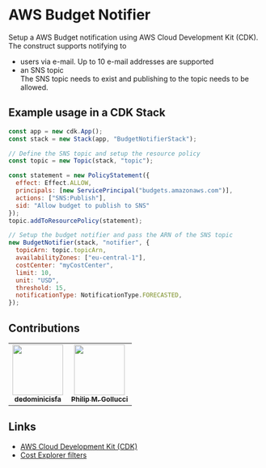# AWS Budget Notifier

Setup a AWS Budget notification using AWS Cloud Development Kit (CDK).
The construct supports notifying to

* users via e-mail. Up to 10 e-mail addresses are supported
* an SNS topic<br>
  The SNS topic needs to exist and publishing to the topic needs to be allowed.

## Example usage in a CDK Stack

```javascript
const app = new cdk.App();
const stack = new Stack(app, "BudgetNotifierStack");

// Define the SNS topic and setup the resource policy
const topic = new Topic(stack, "topic");

const statement = new PolicyStatement({
  effect: Effect.ALLOW,
  principals: [new ServicePrincipal("budgets.amazonaws.com")],
  actions: ["SNS:Publish"],
  sid: "Allow budget to publish to SNS"
});
topic.addToResourcePolicy(statement);

// Setup the budget notifier and pass the ARN of the SNS topic
new BudgetNotifier(stack, "notifier", {
  topicArn: topic.topicArn,
  availabilityZones: ["eu-central-1"],
  costCenter: "myCostCenter",
  limit: 10,
  unit: "USD",
  threshold: 15,
  notificationType: NotificationType.FORECASTED,
});

```

## Contributions

<!-- ALL-CONTRIBUTORS-LIST:START - Do not remove or modify this section --><!-- prettier-ignore-start --><!-- markdownlint-disable --><table>
  <tr>
    <td align="center"><a href="https://github.com/dedominicisfa"><img src="https://avatars.githubusercontent.com/u/23100791?v=4" width="100px;" alt=""/><br /><sub><b>dedominicisfa</b></sub></a></td>
    <td align="center"><a href="http://p6m7g8.github.io"><img src="https://avatars.githubusercontent.com/u/34295?v=4" width="100px;" alt=""/><br /><sub><b>Philip M. Gollucci</b></sub></a></td>
  </tr>
</table><!-- markdownlint-restore --><!-- prettier-ignore-end --><!-- ALL-CONTRIBUTORS-LIST:END -->

## Links

* [AWS Cloud Development Kit (CDK)](https://github.com/aws/aws-cdk)
* [Cost Explorer filters](https://docs.aws.amazon.com/awsaccountbilling/latest/aboutv2/ce-filtering.html)
